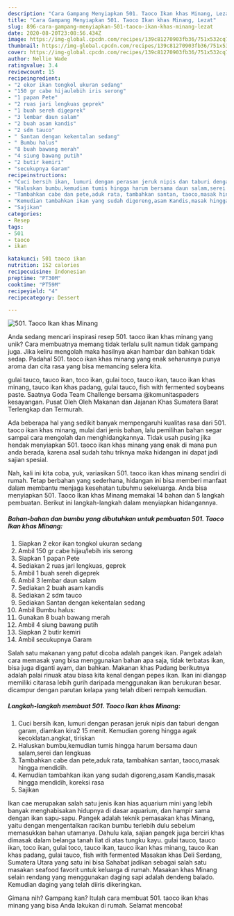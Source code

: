 ```yaml
---
description: "Cara Gampang Menyiapkan 501. Taoco Ikan khas Minang, Lezat"
title: "Cara Gampang Menyiapkan 501. Taoco Ikan khas Minang, Lezat"
slug: 896-cara-gampang-menyiapkan-501-taoco-ikan-khas-minang-lezat
date: 2020-08-20T23:08:56.434Z
image: https://img-global.cpcdn.com/recipes/139c81270903fb36/751x532cq70/501-taoco-ikan-khas-minang-foto-resep-utama.jpg
thumbnail: https://img-global.cpcdn.com/recipes/139c81270903fb36/751x532cq70/501-taoco-ikan-khas-minang-foto-resep-utama.jpg
cover: https://img-global.cpcdn.com/recipes/139c81270903fb36/751x532cq70/501-taoco-ikan-khas-minang-foto-resep-utama.jpg
author: Nellie Wade
ratingvalue: 3.4
reviewcount: 15
recipeingredient:
- "2 ekor ikan tongkol ukuran sedang"
- "150 gr cabe hijaulebih iris serong"
- "1 papan Pete"
- "2 ruas jari lengkuas geprek"
- "1 buah sereh digeprek"
- "3 lembar daun salam"
- "2 buah asam kandis"
- "2 sdm tauco"
- " Santan dengan kekentalan sedang"
- " Bumbu halus"
- "8 buah bawang merah"
- "4 siung bawang putih"
- "2 butir kemiri"
- "secukupnya Garam"
recipeinstructions:
- "Cuci bersih ikan, lumuri dengan perasan jeruk nipis dan taburi dengan garam, diamkan kira2 15 menit. Kemudian goreng hingga agak kecoklatan.angkat, tiriskan"
- "Haluskan bumbu,kemudian tumis hingga harum bersama daun salam,serei dan lengkuas"
- "Tambahkan cabe dan pete,aduk rata, tambahkan santan, taoco,masak hingga mendidih."
- "Kemudian tambahkan ikan yang sudah digoreng,asam Kandis,masak hingga mendidih, koreksi rasa"
- "Sajikan"
categories:
- Resep
tags:
- 501
- taoco
- ikan

katakunci: 501 taoco ikan 
nutrition: 152 calories
recipecuisine: Indonesian
preptime: "PT30M"
cooktime: "PT59M"
recipeyield: "4"
recipecategory: Dessert

---
```



![501. Taoco Ikan khas Minang](https://img-global.cpcdn.com/recipes/139c81270903fb36/751x532cq70/501-taoco-ikan-khas-minang-foto-resep-utama.jpg)

Anda sedang mencari inspirasi resep 501. taoco ikan khas minang yang unik? Cara membuatnya memang tidak terlalu sulit namun tidak gampang juga. Jika keliru mengolah maka hasilnya akan hambar dan bahkan tidak sedap. Padahal 501. taoco ikan khas minang yang enak seharusnya punya aroma dan cita rasa yang bisa memancing selera kita.

gulai tauco, tauco ikan, toco ikan, gulai toco, tauco ikan, tauco ikan khas minang, tauco ikan khas padang, gulai tauco, fish with fermented soybeans paste. Saatnya Goda Team Challenge bersama @komunitaspaders kesayangan. Pusat Oleh Oleh Makanan dan Jajanan Khas Sumatera Barat Terlengkap dan Termurah.

Ada beberapa hal yang sedikit banyak mempengaruhi kualitas rasa dari 501. taoco ikan khas minang, mulai dari jenis bahan, lalu pemilihan bahan segar sampai cara mengolah dan menghidangkannya. Tidak usah pusing jika hendak menyiapkan 501. taoco ikan khas minang yang enak di mana pun anda berada, karena asal sudah tahu triknya maka hidangan ini dapat jadi sajian spesial.


Nah, kali ini kita coba, yuk, variasikan 501. taoco ikan khas minang sendiri di rumah. Tetap berbahan yang sederhana, hidangan ini bisa memberi manfaat dalam membantu menjaga kesehatan tubuhmu sekeluarga. Anda bisa menyiapkan 501. Taoco Ikan khas Minang memakai 14 bahan dan 5 langkah pembuatan. Berikut ini langkah-langkah dalam menyiapkan hidangannya.

<!--inarticleads1-->

##### Bahan-bahan dan bumbu yang dibutuhkan untuk pembuatan 501. Taoco Ikan khas Minang:

1. Siapkan 2 ekor ikan tongkol ukuran sedang
1. Ambil 150 gr cabe hijau/lebih iris serong
1. Siapkan 1 papan Pete
1. Sediakan 2 ruas jari lengkuas, geprek
1. Ambil 1 buah sereh digeprek
1. Ambil 3 lembar daun salam
1. Sediakan 2 buah asam kandis
1. Sediakan 2 sdm tauco
1. Sediakan  Santan dengan kekentalan sedang
1. Ambil  Bumbu halus:
1. Gunakan 8 buah bawang merah
1. Ambil 4 siung bawang putih
1. Siapkan 2 butir kemiri
1. Ambil secukupnya Garam


Salah satu makanan yang patut dicoba adalah pangek ikan. Pangek adalah cara memasak yang bisa menggunakan bahan apa saja, tidak terbatas ikan, bisa juga diganti ayam, dan bahkan. Makanan khas Padang berikutnya adalah palai rinuak atau biasa kita kenal dengan pepes ikan. Ikan ini diangap memiliki citarasa lebih gurih daripada menggunakan ikan berukuran besar. dicampur dengan parutan kelapa yang telah diberi rempah kemudian. 

<!--inarticleads2-->

##### Langkah-langkah membuat 501. Taoco Ikan khas Minang:

1. Cuci bersih ikan, lumuri dengan perasan jeruk nipis dan taburi dengan garam, diamkan kira2 15 menit. Kemudian goreng hingga agak kecoklatan.angkat, tiriskan
1. Haluskan bumbu,kemudian tumis hingga harum bersama daun salam,serei dan lengkuas
1. Tambahkan cabe dan pete,aduk rata, tambahkan santan, taoco,masak hingga mendidih.
1. Kemudian tambahkan ikan yang sudah digoreng,asam Kandis,masak hingga mendidih, koreksi rasa
1. Sajikan


Ikan cae merupakan salah satu jenis ikan hias aquarium mini yang lebih banyak menghabisakan hidupnya di dasar aquarium, dan hampir sama dengan ikan sapu-sapu. Pangek adalah teknik pemasakan khas Minang, yaitu dengan mengentalkan racikan bumbu terlebih dulu sebelum memasukkan bahan utamanya. Dahulu kala, sajian pangek juga berciri khas dimasak dalam belanga tanah liat di atas tungku kayu. gulai tauco, tauco ikan, toco ikan, gulai toco, tauco ikan, tauco ikan khas minang, tauco ikan khas padang, gulai tauco, fish with fermented Masakan khas Deli Serdang, Sumatera Utara yang satu ini bisa Sahabat jadikan sebagai salah satu masakan seafood favorit untuk keluarga di rumah. Masakan khas Minang selain rendang yang menggunakan daging sapi adalah dendeng balado. Kemudian daging yang telah diiris dikeringkan. 

Gimana nih? Gampang kan? Itulah cara membuat 501. taoco ikan khas minang yang bisa Anda lakukan di rumah. Selamat mencoba!
